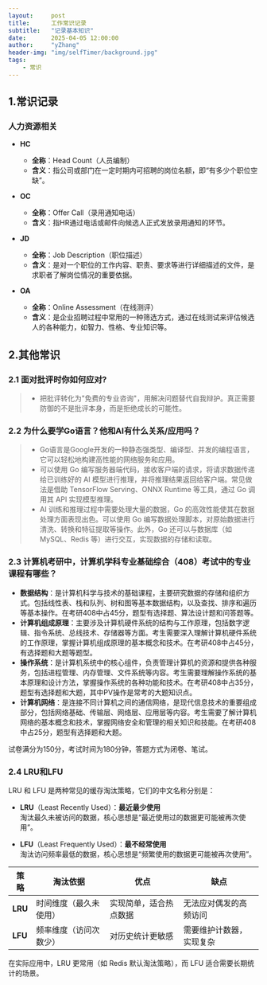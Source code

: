 ```yaml
---
layout:     post
title:      工作常识记录
subtitle:   "记录基本知识"
date:       2025-04-05 12:00:00
author:     "yZhang"
header-img: "img/selfTimer/background.jpg"
tags:
    - 常识
---
```


## 1.常识记录

### 人力资源相关

- **HC**
  - **全称**：Head Count（人员编制）
  - **含义**：指公司或部门在一定时期内可招聘的岗位名额，即“有多少个职位空缺”。

- **OC**
  - **全称**：Offer Call（录用通知电话）
  - **含义**：指HR通过电话或邮件向候选人正式发放录用通知的环节。

- **JD**
  - **全称**：Job Description（职位描述）
  - **含义**：是对一个职位的工作内容、职责、要求等进行详细描述的文件，是求职者了解岗位情况的重要依据。

- **OA**
  - **全称**：Online Assessment（在线测评）
  - **含义**：是企业招聘过程中常用的一种筛选方式，通过在线测试来评估候选人的各种能力，如智力、性格、专业知识等。

## 2.其他常识

### 2.1 面对批评时你如何应对?
>
>- 把批评转化为"免费的专业咨询"，用解决问题替代自我辩护。真正需要防御的不是批评本身，而是拒绝成长的可能性。

### 2.2 为什么要学Go语言？他和AI有什么关系/应用吗？
>
>- Go语言是Google开发的一种静态强类型、编译型、并发的编程语言，它可以轻松地构建高性能的网络服务和应用。  
>- 可以使用 Go 编写服务器端代码，接收客户端的请求，将请求数据传递给已训练好的 AI 模型进行推理，并将推理结果返回给客户端。常见做法是借助 TensorFlow Serving、ONNX Runtime 等工具，通过 Go 调用其 API 实现模型推理。  
>- AI 训练和推理过程中需要处理大量的数据，Go 的高效性能使其在数据处理方面表现出色。可以使用 Go 编写数据处理脚本，对原始数据进行清洗、转换和特征提取等操作。此外，Go 还可以与数据库（如 MySQL、Redis 等）进行交互，实现数据的存储和读取。

### 2.3 计算机考研中，计算机学科专业基础综合（408）考试中的专业课程有哪些？

- **数据结构**：是计算机科学与技术的基础课程，主要研究数据的存储和组织方式。包括线性表、栈和队列、树和图等基本数据结构，以及查找、排序和遍历等基本操作。在考研408中占45分，题型有选择题、算法设计题和问答题等。
- **计算机组成原理**：主要涉及计算机硬件系统的结构与工作原理，包括数字逻辑、指令系统、总线技术、存储器等方面。考生需要深入理解计算机硬件系统的工作原理，掌握计算机组成原理的基本概念和技术。在考研408中占45分，有选择题和大题等题型。
- **操作系统**：是计算机系统中的核心组件，负责管理计算机的资源和提供各种服务，包括进程管理、内存管理、文件系统等内容。考生需要理解操作系统的基本原理和设计方法，掌握操作系统的各种功能和技术。在考研408中占35分，题型有选择题和大题，其中PV操作是常考的大题知识点。
- **计算机网络**：是连接不同计算机之间的通信网络，是现代信息技术的重要组成部分，包括网络基础、传输层、网络层、应用层等内容。考生需要了解计算机网络的基本概念和技术，掌握网络安全和管理的相关知识和技能。在考研408中占25分，题型有选择题和大题。

试卷满分为150分，考试时间为180分钟，答题方式为闭卷、笔试。

### 2.4 LRU和LFU

LRU 和 LFU 是两种常见的缓存淘汰策略，它们的中文名称分别是：

- **LRU**（Least Recently Used）：**最近最少使用**  
  淘汰最久未被访问的数据，核心思想是“最近使用过的数据更可能被再次使用”。

- **LFU**（Least Frequently Used）：**最不经常使用**  
  淘汰访问频率最低的数据，核心思想是“频繁使用的数据更可能被再次使用”。

| 策略   | 淘汰依据               | 优点               | 缺点               |
|--------|------------------------|--------------------|--------------------|
| **LRU** | 时间维度（最久未使用） | 实现简单，适合热点数据 | 无法应对偶发的高频访问 |
| **LFU** | 频率维度（访问次数少） | 对历史统计更敏感     | 需要维护计数器，实现复杂 |

在实际应用中，LRU 更常用（如 Redis 默认淘汰策略），而 LFU 适合需要长期统计的场景。  

